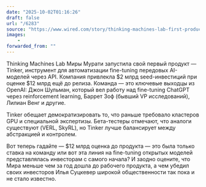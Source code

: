 ```yaml
---
date: "2025-10-02T01:16:26"
draft: false
url: "/6283"
source: "https://www.wired.com/story/thinking-machines-lab-first-product-fine-tune/"
images:
    -
forwarded_from: ""
---
```


Thinking Machines Lab Миры Мурати запустила свой первый продукт — Tinker, инструмент для автоматизации fine-tuning передовых AI-моделей через API. Компания привлекла $2 млрд seed-инвестиций при оценке $12 млрд ещё до релиза. Команда — это ключевые выходцы из OpenAI: Джон Шульман, который вел работу над fine-tuning ChatGPT через reinforcement learning, Баррет Зоф (бывший VP исследований), Лилиан Венг и другие.

Tinker обещает демократизировать то, что раньше требовало кластеров GPU и специальной экспертизы. Бета-тестеры отмечают, что аналоги существуют (VERL, SkyRL), но Tinker лучше балансирует между абстракцией и контролем. 

Вот теперь гадайте — $12 млрд оценка до продукта — это была только ставка на команду или вот эта линия на fine-tuning открытых моделей представлялась инвесторам с самого начала? И заодно оцените, что Мира меньше чем за год дошла до рабочего продукта, а чем убедил своих инвесторов Илья Суцкевер широкой общественности так пока и не стало известно.
